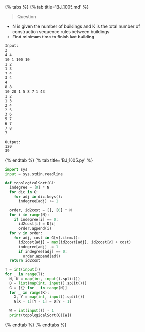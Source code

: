 {% tabs %}
{% tab title='BJ_1005.md' %}

> Question

* N is given the number of buildings and K is the total number of construction sequence rules between buildings
* Find minimum time to finish last building

```txt
Input:
2
4 4
10 1 100 10
1 2
1 3
2 4
3 4
4
8 8
10 20 1 5 8 7 1 43
1 2
1 3
2 4
2 5
3 6
5 7
6 7
7 8
7

Output:
120
39
```

{% endtab %}
{% tab title='BJ_1005.py' %}

```py
import sys
input = sys.stdin.readline

def topologicalSort(G):
  indegree = [0] * N
  for dic in G:
    for adj in dic.keys():
      indegree[adj] += 1

  order, id2cost = [], [0] * N
  for i in range(N):
    if indegree[i] == 0:
      id2cost[i] = D[i]
      order.append(i)
  for v in order:
    for adj, cost in G[v].items():
      id2cost[adj] = max(id2cost[adj], id2cost[v] + cost)
      indegree[adj] -= 1
      if indegree[adj] == 0:
        order.append(adj)
  return id2cost

T = int(input())
for _ in range(T):
  N, K = map(int, input().split())
  D = list(map(int, input().split()))
  G = [{} for _ in range(N)]
  for _ in range(K):
    X, Y = map(int, input().split())
    G[X - 1][Y - 1] = D[Y - 1]

  W = int(input()) - 1
  print(topologicalSort(G)[W])
```

{% endtab %}
{% endtabs %}
